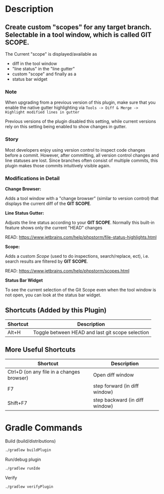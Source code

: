 # Description

<!-- Plugin description -->

## Create custom "scopes" for any target branch. Selectable in a tool window, which is called **GIT SCOPE**.

The Current "scope" is displayed/available as

- diff in the tool window
- "line status" in the "line gutter"
- custom "scope" and finally as a
- status bar widget

### Note

When upgrading from a previous version of this plugin, make sure that you enable the native gutter highlighting via
`Tools -> Diff & Merge -> Highlight modified lines in gutter`

Previous versions of the plugin disabled this setting, while current versions rely on this setting being enabled to show
changes in gutter.

### Story

Most developers enjoy using version control to inspect code changes before a commit. However, after committing, all
version control changes and line statuses are lost. Since branches often consist of multiple commits, this plugin makes
those commits intuitively visible again.

### Modifications in Detail

**Change Browser:**

Adds a tool window with a "change browser" (similar to version control) that displays the current diff of the **GIT
SCOPE**.

**Line Status Gutter:**

Adjusts the line status according to your **GIT SCOPE**. Normally this built-in feature shows only the current "HEAD"
changes

READ: https://www.jetbrains.com/help/phpstorm/file-status-highlights.html

**Scope:**

Adds a custom *Scope* (used to do inspections, search/replace, ect), i.e. search results are filtered by **GIT SCOPE**.

READ: https://www.jetbrains.com/help/phpstorm/scopes.html

**Status Bar Widget**

To see the current selection of the Git Scope even when the tool window is not open, you can look at the status bar
widget.

## Shortcuts (Added by this Plugin)

| Shortcut | Description                                      |
|----------|--------------------------------------------------|
| Alt+H    | Toggle between HEAD and last git scope selection |

## More Useful Shortcuts

| Shortcut                                  | Description                    |
|-------------------------------------------|--------------------------------|
| Ctrl+D (on any file in a changes browser) | Open diff window               |
| F7                                        | step forward (in diff window)  |
| Shift+F7                                  | step backward (in diff window) |

<!-- Plugin description end -->

# Gradle Commands

Build (build/distributions)

```bash
./gradlew buildPlugin
```

Run/debug plugin

```bash
./gradlew runIde
```

Verify

```bash
./gradlew verifyPlugin
```